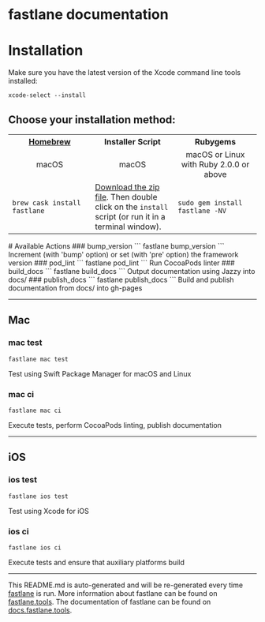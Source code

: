 fastlane documentation
================
# Installation

Make sure you have the latest version of the Xcode command line tools installed:

```
xcode-select --install
```

## Choose your installation method:

<table width="100%" >
<tr>
<th width="33%"><a href="http://brew.sh">Homebrew</a></td>
<th width="33%">Installer Script</td>
<th width="33%">Rubygems</td>
</tr>
<tr>
<td width="33%" align="center">macOS</td>
<td width="33%" align="center">macOS</td>
<td width="33%" align="center">macOS or Linux with Ruby 2.0.0 or above</td>
</tr>
<tr>
<td width="33%"><code>brew cask install fastlane</code></td>
<td width="33%"><a href="https://download.fastlane.tools/fastlane.zip">Download the zip file</a>. Then double click on the <code>install</code> script (or run it in a terminal window).</td>
<td width="33%"><code>sudo gem install fastlane -NV</code></td>
</tr>
</table>
# Available Actions
### bump_version
```
fastlane bump_version
```
Increment (with 'bump' option) or set (with 'pre' option) the framework version
### pod_lint
```
fastlane pod_lint
```
Run CocoaPods linter
### build_docs
```
fastlane build_docs
```
Output documentation using Jazzy into docs/
### publish_docs
```
fastlane publish_docs
```
Build and publish documentation from docs/ into gh-pages

----

## Mac
### mac test
```
fastlane mac test
```
Test using Swift Package Manager for macOS and Linux
### mac ci
```
fastlane mac ci
```
Execute tests, perform CocoaPods linting, publish documentation

----

## iOS
### ios test
```
fastlane ios test
```
Test using Xcode for iOS
### ios ci
```
fastlane ios ci
```
Execute tests and ensure that auxiliary platforms build

----

This README.md is auto-generated and will be re-generated every time [fastlane](https://fastlane.tools) is run.
More information about fastlane can be found on [fastlane.tools](https://fastlane.tools).
The documentation of fastlane can be found on [docs.fastlane.tools](https://docs.fastlane.tools).
